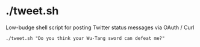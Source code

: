 # ./tweet.sh

Low-budge shell script for posting Twitter status messages via OAuth / Curl

	./tweet.sh "Do you think your Wu-Tang sword can defeat me?"

